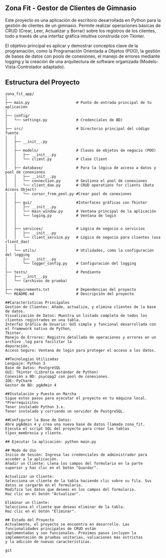 
## Zona Fit - Gestor de Clientes de Gimnasio 

Este proyecto es una aplicación de escritorio desarrollada en Python para la gestión de 
clientes de un gimnasio. Permite realizar operaciones básicas de CRUD (Crear, Leer, Actualizar y Borrar)
sobre los registros de los clientes, todo a través de una interfaz gráfica intuitiva construida con Tkinter.

El objetivo principal es aplicar y demostrar conceptos clave de la programación, como la Programación Orientada 
a Objetos (POO), la gestión de bases de datos con pools de conexiones, el manejo de errores mediante logging y la 
creación de una arquitectura de software organizada (Modelo-Vista-Controlador adaptado).

## Estructura del Proyecto

```text
zona_fit_app/
│
├── main.py                     # Punto de entrada principal de tu aplicación
│
├── config/
│   └── settings.py             # Credenciales de BD)
│
├── src/                        # Directorio principal del código fuente
│   │
│   ├── __init__.py             
│   │
│   ├── models/                 # Clases de objetos de negocio (POO)
│   │   ├── __init__.py
│   │   └── client.py           # Clase Client 
│   │
│   ├── database/               # Para la lógica de acceso a datos y pool de conexiones
│   │   ├── __init__.py
│   │   └── connection.py       # Gestiona el pool de conexiones
│   │   └── client_dao.py       # CRUD operations for clients (Data Access Object)
|   |   └── cursor_from_pool.py #Crear pool de conexiones
│   │
│   ├── gui/                    #Interfaces gráficas con Tkinter
│   │   ├── __init__.py
│   │   └── main_window.py      # Ventana principal de la aplicación
│   │   └── loging.py           # Ventana de login
│   │   
│   │
│   ├── services/               # Lógica de negocio o servicios
│   │   ├── __init__.py
│   │   └── client_service.py   # Lógica de negocio para clientes (usa client_dao)
│   │
│   └── utils/                  # Utilidades, como la configuración del logging
│       ├── __init__.py
│       └── logger_config.py    # Configuración del logging
│
├── tests/                      # Pendiente
│   ├── __init__.py
│   └── (archivos de prueba)
│
├── requirements.txt            # Dependencias del proyecto
└── README.md                   # Descripción del proyecto

##Características Principales
Gestión de Clientes: Añade, actualiza, y elimina clientes de la base de datos.
Visualización de Datos: Muestra un listado completo de todos los clientes registrados en una tabla.
Interfaz Gráfica de Usuario: GUI simple y funcional desarrollada con el framework nativo de Python, 
Tkinter.
Manejo de Errores: Registro detallado de operaciones y errores en un archivo .log para facilitar la 
depuración.
Acceso Seguro: Ventana de login para proteger el acceso a los datos.

##Tecnologías Utilizadas
Lenguaje: Python 3
Base de Datos: PostgreSQL
GUI: Tkinter (Librería estándar de Python)
Conexión a BD: psycopg2 con pool de conexiones.
IDE: PyCharm
Gestor de BD: pgAdmin 4

##Instalación y Puesta en Marcha
Sigue estos pasos para ejecutar el proyecto en tu máquina local.
*Prerrequisitos
Tener instalado Python 3.x.
Tener instalado y corriendo un servidor de PostgreSQL.

##Configurar la Base de Datos:
Abre pgAdmin 4 y crea una nueva base de datos llamada zona_fit.
Ejecuta el script SQL del proyecto para crear las tablas tipos_membresia y cliente.

## Ejecutar la aplicación: python main.py

## Modo de Uso
Inicio de Sesión: Ingresa las credenciales de administrador para acceder a la aplicación.
Añadir un Cliente: Llena los campos del formulario en la parte superior y haz clic en el botón "Guardar".

Actualizar un Cliente:
Selecciona un cliente de la tabla haciendo clic sobre su fila. Sus datos se cargarán en el formulario.
Modifica los datos que desees en los campos del formulario.
Haz clic en el botón "Actualizar".

Eliminar un Cliente:
Selecciona el cliente que deseas eliminar de la tabla.
Haz clic en el botón "Eliminar".

## Estado del Proyecto
Actualmente, el proyecto se encuentra en desarrollo. Las funcionalidades principales de CRUD están 
implementadas y son funcionales. Próximos pasos incluyen la implementación de pruebas unitarias, valiaciones mas estrictas
y la adición de nuevas características.

git
